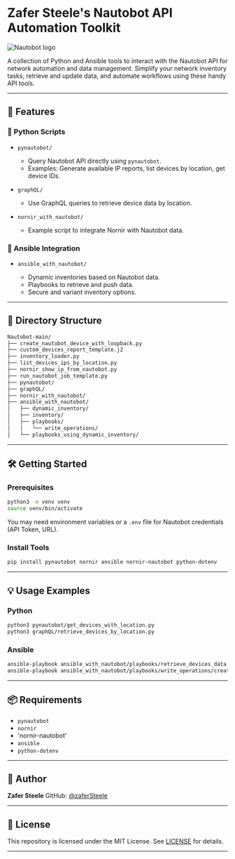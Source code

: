 # Zafer Steele's Nautobot API Automation Toolkit

![Nautobot logo](https://docs.nautobot.com/projects/core/en/v2.1.0-beta.1/assets/nautobot_logo.svg)


A collection of Python and Ansible tools to interact with the Nautobot API for network automation and data management. Simplify your network inventory tasks, retrieve and update data, and automate workflows using these handy API tools.

---

## 🚀 Features

### 🐍 Python Scripts

* `pynautobot/`

  * Query Nautobot API directly using `pynautobot`.
  * Examples: Generate available IP reports, list devices by location, get device IDs.

* `graphQL/`

  * Use GraphQL queries to retrieve device data by location.

* `nornir_with_nautobot/`

  * Example script to integrate Nornir with Nautobot data.

### 🔧 Ansible Integration

* `ansible_with_nautobot/`

  * Dynamic inventories based on Nautobot data.
  * Playbooks to retrieve and push data.
  * Secure and variant inventory options.

---

## 📁 Directory Structure

```bash
Nautobot-main/
├── create_nautobot_device_with_loopback.py
├── custom_devices_report_template.j2
├── inventory_loader.py
├── list_devices_ips_by_location.py
├── nornir_show_ip_from_nautobot.py
├── run_nautobot_job_template.py
├── pynautobot/
├── graphQL/
├── nornir_with_nautobot/
├── ansible_with_nautobot/
│   ├── dynamic_inventory/
│   ├── inventory/
│   ├── playbooks/
│   │   └── write_operations/
│   └── playbooks_using_dynamic_inventory/
```

---

## 🛠️ Getting Started

### Prerequisites

```bash
python3 -m venv venv
source venv/bin/activate

```

You may need environment variables or a `.env` file for Nautobot credentials (API Token, URL).

### Install Tools

```bash
pip install pynautobot nornir ansible nornir-nautobot python-dotenv 
```

---

## 💡 Usage Examples

### Python

```bash
python3 pynautobot/get_devices_with_location.py
python3 graphQL/retrieve_devices_by_location.py
```

### Ansible

```bash
ansible-playbook ansible_with_nautobot/playbooks/retrieve_devices_data.yml
ansible-playbook ansible_with_nautobot/playbooks/write_operations/create_devices.yml
```

---

## 📦 Requirements

* `pynautobot`
* `nornir`
* 'nornir-nautobot'
* `ansible`
* `python-dotenv`

---

## 👤 Author

**Zafer Steele**
GitHub: [@zaferSteele](https://github.com/zaferSteele)

---

## 📝 License

This repository is licensed under the MIT License. See [LICENSE](LICENSE) for details.

---
